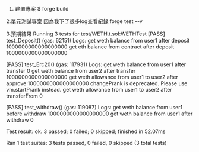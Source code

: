 1. 建置專案
$ forge build

2.單元測試專案
因為我下了很多log查看紀錄
forge test --v

3.預期結果
Running 3 tests for test/WETH.t.sol:WETHTest
[PASS] test_Deposit() (gas: 62151)
Logs:
  get weth balance from user1 after deposit
  1000000000000000000
  get eth balance from contract after deposit
  1000000000000000000

[PASS] test_Erc20() (gas: 117931)
Logs:
  get weth balance from user1 after transfer
  0
  get weth balance from user2 after transfer
  1000000000000000000
  get weth allowance from user1 to user2 after approve
  1000000000000000000
  changePrank is deprecated. Please use vm.startPrank instead.
  get weth allowance from user1 to user2 after transferFrom
  0

[PASS] test_withdraw() (gas: 119087)
Logs:
  get weth balance from user1 before withdraw
  1000000000000000000
  get weth balance from user1 after withdraw
  0

Test result: ok. 3 passed; 0 failed; 0 skipped; finished in 52.07ms

Ran 1 test suites: 3 tests passed, 0 failed, 0 skipped (3 total tests)
